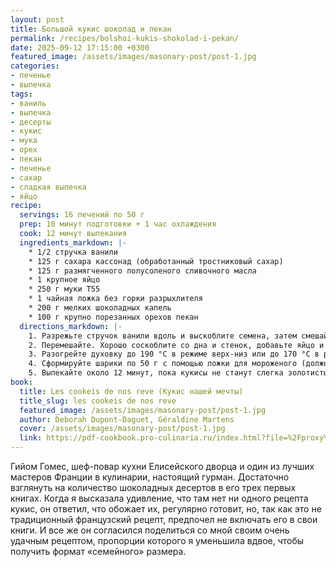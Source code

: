 ```yaml
---
layout: post
title: Большой кукис шоколад и пекан
permalink: /recipes/bolshoi-kukis-shokolad-i-pekan/
date: 2025-09-12 17:15:00 +0300
featured_image: /assets/images/masonary-post/post-1.jpg
categories:
- печенье
- выпечка
tags:
- ваниль
- выпечка
- десерты
- кукис
- мука
- орех
- пекан
- печенье
- сахар
- сладкая выпечка
- яйцо
recipe:
  servings: 16 печений по 50 г
  prep: 10 минут подготовки + 1 час охлаждения
  cook: 12 минут выпекания
  ingredients_markdown: |-
    * 1/2 стручка ванили
    * 125 г сахара кассонад (обработанный тростниковый сахар)
    * 125 г размягченного полусоленого сливочного масла
    * 1 крупное яйцо
    * 250 г муки T55
    * 1 чайная ложка без горки разрыхлителя
    * 200 г мелких шоколадных капель
    * 100 г крупно порезанных орехов пекан
  directions_markdown: |-
    1. Разрежьте стручок ванили вдоль и выскоблите семена, затем смешайте их с сахаром. Выложите смесь в чашу кухонного комбайна с насадкой-лопаткой и добавьте масло.
    2. Перемешайте. Хорошо соскоблите со дна и стенок, добавьте яйцо и перемешивайте 30 секунд. Всыпьте муку и разрыхлитель, замесите на низкой скорости до объединения. Затем добавьте шоколадные каллеты и орехи пекан, перемешайте в последний раз. Оставьте в холодильнике на 1 час.
    3. Разогрейте духовку до 190 °C в режиме верх-низ или до 170 °C в режиме конвекции (на самом деле Гийом сказал: «Запекаете недолго и в не слишком горячей духовке»).
    4. Сформируйте шарики по 50 г с помощью ложки для мороженого (должно получиться 16 штук) и разложите их на противне с пергаментом, оставляя расстояние между ними. Слегка прижмите рукой.
    5. Выпекайте около 12 минут, пока кукисы не станут слегка золотистыми, но не пересушенными.
book:
  title: Les cookeis de nos reve (Кукис нашей мечты)
  title_slug: les cookeis de nos reve
  featured_image: /assets/images/masonary-post/post-1.jpg
  author: Deborah Dupont-Daguet, Géraldine Martens
  cover: /assets/images/masonary-post/post-1.jpg
  link: https://pdf-cookbook.pro-culinaria.ru/index.html?file=%2Fproxy%2Finbooks%2Fles-cookeis-de-nos-reve.pdf
---
```

Гийом Гомес, шеф-повар кухни Елисейского дворца и один из лучших мастеров Франции в кулинарии, настоящий гурман. Достаточно взглянуть на количество шоколадных десертов в его трех первых книгах. Когда я высказала удивление, что там нет ни одного рецепта кукис, он ответил, что обожает их, регулярно готовит, но, так как это не традиционный французский рецепт, предпочел не включать его в свои книги. И все же он согласился поделиться со мной своим очень удачным рецептом, пропорции которого я уменьшила вдвое, чтобы получить формат «семейного» размера.
